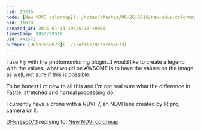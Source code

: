 ```yaml
---
cid: 13336
node: [New NDVI colormap](../notes/cfastie/08-26-2014/new-ndvi-colormap)
nid: 11078
created_at: 2016-01-14 19:25:18 +0000
timestamp: 1452799518
uid: 441573
author: [DFlores6073](../profile/DFlores6073)
---
```


I use Fiji with the photomonitoring plugin...I would like to create a legend with the values, what would be AWSOME is to have the values on the image as well, not sure if this is possible.

To be honest I'm new to all this and I'm not real sure what the difference in Fastie, stretched and normal processing do.

I currently have a drone with a NDVI-7, an NDVI lens created by IR pro, camera on it.

[DFlores6073](../profile/DFlores6073) replying to: [New NDVI colormap](../notes/cfastie/08-26-2014/new-ndvi-colormap)

